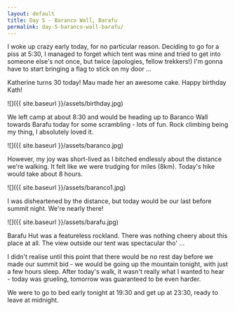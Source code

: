```yaml
---
layout: default
title: Day 5 - Baranco Wall, Barafu
permalink: day-5-baranco-wall-barafu/
---
```

I woke up crazy early today, for no particular reason. Deciding to go for a piss at 5:30, I managed to forget which tent was mine and tried to get into someone else's not once, but twice (apologies, fellow trekkers!) I'm gonna have to start bringing a flag to stick on my door ...

Katherine turns 30 today! Mau made her an awesome cake. Happy birthday Kath!

![]({{ site.baseurl }}/assets/birthday.jpg)

We left camp at about 8:30 and would be heading up to Baranco Wall towards Barafu today for some scrambling - lots of fun. Rock climbing being my thing, I absolutely loved it.

![]({{ site.baseurl }}/assets/baranco.jpg)

However, my joy was short-lived as I bitched endlessly about the distance we're walking. It felt like we were trudging for miles (8km). Today's hike would take about 8 hours.

![]({{ site.baseurl }}/assets/baranco1.jpg)

I was disheartened by the distance, but today would be our last before summit night. We're nearly there!

![]({{ site.baseurl }}/assets/barafu.jpg)

Barafu Hut was a featureless rockland. There was nothing cheery about this place at all. The view outside our tent was spectacular tho' ...

I didn't realise until this point that there would be no rest day before we made our summit bid - we would be going up the mountain tonight, with just a few hours sleep. After today's walk, it wasn't really what I wanted to hear - today was grueling, tomorrow was guaranteed to be even harder.

We were to go to bed early tonight at 19:30 and get up at 23:30, ready to leave at midnight.